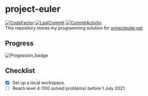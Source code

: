 # project-euler
[![CodeFactor](https://www.codefactor.io/repository/github/khanhvu207/project-euler/badge)](https://www.codefactor.io/repository/github/khanhvu207/project-euler) [![LastCommit](https://img.shields.io/github/last-commit/khanhvu207/project-euler)](https://img.shields.io/github/last-commit/khanhvu207/project-euler)  [![CommitActivity](https://img.shields.io/github/commit-activity/m/khanhvu207/project-euler)](https://img.shields.io/github/commit-activity/m/khanhvu207/project-euler)  
This repository stores my programming solution for [projecteuler.net](https://projecteuler.net/)

## Progress

![Progession_badge](https://projecteuler.net/profile/Saasm.png)

## Checklist

- [x] Set up a local workspace.  
- [ ] Reach level 4 (100 solved problems) before 1 July 2021. 
